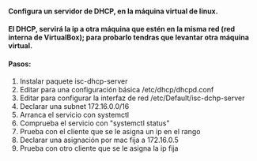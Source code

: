 #### Configura un servidor de DHCP, en la máquina virtual de linux.

#### El DHCP, servirá la ip a otra máquina que estén en la misma red (red interna de VirtualBox); para probarlo tendras que levantar otra máquina virtual.

#### Pasos:

1. Instalar paquete isc-dhcp-server
2. Editar para una configuración básica /etc/dhcp/dhcpd.conf
3. Editar para configurar la interfaz de red /etc/Default/isc-dchp-server
4. Declarar una subnet 172.16.0.0/16
5. Arranca el servicio con systemctl
6. Comprueba el servicio con "systemctl status"
7. Prueba con el cliente que se le asigna un ip en el rango 
8. Declarar una asignación por mac fija a 172.16.0.5
9. Prueba con otro cliente que se le asigna la ip fija

